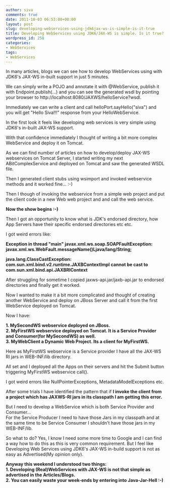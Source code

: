 ```yaml
---
author: siva
comments: true
date: 2011-10-03 06:53:00+00:00
layout: post
slug: developing-webservices-using-jdk6jax-ws-is-simple-is-it-true
title: Developing WebServices using JDK6/JAX-WS is simple. Is it true?
wordpress_id: 258
categories:
- WebServices
tags:
- WebServices
---
```


In many articles, blogs we can see how to develop WebServices using with JDK6's JAX-WS in-built support in just 5 minutes.  
  
We can simply write a POJO and annotate it with @WebService, publish it with Endpoint.publish(...) and you can see the generated wsdl by pointing your browser to http://localhost:8080/JAXWS/helloService?wsdl.  
  
Immediately we can write a client and call helloPort.sayHello("siva") and you will get "Hello Siva!!!" response from your HelloWebService.  
  
In the first look it feels like developing web services is very simple using JDK6's in-built JAX-WS support.  
  
With that confidence immediately I thought of writing a bit more complex WebService and deploy it on Tomcat.  
  
As we can find number of articles on how to develop/deploy JAX-WS webservices on Tomcat Server, I started writing my next ABitComplexService and deployed on Tomcat and saw the generated WSDL file.  
  
Then I generated client stubs using wsimport and invoked webservice methods and it worked fine... :-)  
  
Then I though of invoking the webservice from a simple web project and put the client code in a new Web web project and and call the web service.  
  
**Now the show begins :-)**  
  
Then I got an opportunity to know what is JDK's endorsed directory, how App Servers have their specific endorsed directories etc etc.  
  
I got weird errors like:  
  
**Exception in thread "main" javax.xml.ws.soap.SOAPFaultException: javax.xml.ws.WebFault.messageName()Ljava/lang/String;**    
  
**java.lang.ClassCastException: com.sun.xml.bind.v2.runtime.JAXBContextImpl cannot be cast to com.sun.xml.bind.api.JAXBRIContext**  
  
After struggling for sometime I copied jaxws-api.jar/jaxb-api.jar to endorsed directories and finally get it worked.  
  
  
Now I wanted to make it a bit more complicated and thought of creating another WebService and deploy on JBoss Server and call it from the first WebService deployed on Tomcat.  
  
Now I have:  
  
**1. MySecondWS webservice deployed on JBoss.**  
**2. MyFirstWS webservice deployed on Tomcat. It is a Service Provider and Consumer(for MySecondWS) as well.**  
**3. MyWebClient a Dynamic Web Project. Its a client for MyFirstWS.**  
  
Here as MyFirstWS webservice is a Service provider I have all the JAX-WS RI jars in WEB-INF/lib directory.  
  
All set and I deployed all the Apps on their servers and hit the Submit button triggering MyFirstWS webservice call().  
  
I got weird errors like NullPointerExceptions, MetadataModelExceptions etc.  
  
After some trials I have identified the pattern that if **I invoke the client from a project which has JAXWS-RI jars in its classpath I am getting this error.**  
  
But I need to develop a WebService which is both Service Provider and Consumer...   
For the Service Producer I need to have those Jars in my classpath and at the same time to be Service Consumer I shouldn't have those jars in my WEB-INF/lib.  
  
So what to do? Yes, I know I need some more time to Google and I can find a way how to do this as this is very common requirement. But I feel like Developing Web Services using JDK6's JAX-WS in-build support is not as easy as Advertised(My opinion only).  
  
**Anyway this weekend I understood two things:**  
**1. Developing (Real)WebServices with JAX-WS is not that simple as advertised in the Articles/Blogs.**  
**2. You can easily waste your week-ends by entering into Java-Jar-Hell :-)**
